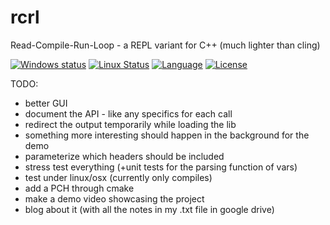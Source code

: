 # rcrl
Read-Compile-Run-Loop - a REPL variant for C++ (much lighter than cling)

[![Windows status](https://ci.appveyor.com/api/projects/status/fp0sqit57eorgswb/branch/master?svg=true)](https://ci.appveyor.com/project/onqtam/rcrl/branch/master)
[![Linux Status](https://travis-ci.org/onqtam/rcrl.svg?branch=master)](https://travis-ci.org/onqtam/rcrl)
[![Language](https://img.shields.io/badge/language-C++-blue.svg)](https://isocpp.org/)
[![License](http://img.shields.io/badge/license-MIT-blue.svg)](http://opensource.org/licenses/MIT)

TODO:

- better GUI
- document the API - like any specifics for each call
- redirect the output temporarily while loading the lib
- something more interesting should happen in the background for the demo
- parameterize which headers should be included
- stress test everything (+unit tests for the parsing function of vars)
- test under linux/osx (currently only compiles)
- add a PCH through cmake
- make a demo video showcasing the project
- blog about it (with all the notes in my .txt file in google drive)
